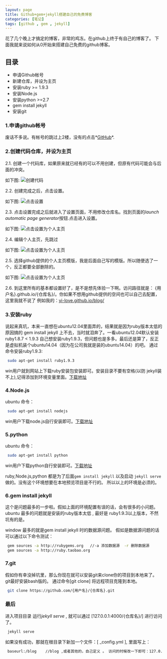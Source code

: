 ```yaml
---
layout: page
title: Github+gem+jekyll搭建自己的免费博客
categories: [笔记]
tags: [github , gem , jekyll]
---
```


花了几个晚上才搞定的博客，非常的鸡冻。在github上终于有自己的博客了。
下面我就来说如何从0开始来搭建自己免费的github博客。

## 目录

*   申请Github帐号
*   新建仓库，并设为主页
*   安装ruby >= 1.9.3
*   安装Node.js
*   安装python >=2.7
*   gem install jekyll
*   安装git

### 1.申请github帐号
废话不多说。有帐号的跳过上2楼，没有的点击*[GitHub][github]*.

[github]:https://github.com/

### 2.创建代码仓库，并设为主页
2.1.   创建一个代码库，如果原来就已经有的可以不用创建，但原有代码可能会与后面的冲突。

如下图: ![创建代码]({{site.baseurl}}/images/2015/1028_01.jpg)

2.2.   创建完成之后，点击设置。

如下图: ![点击设置]({{site.baseurl}}/images/2015/1028_02.jpg)

2.3.   点击设置完成之后就进入了设置页面，不用修改仓库名。找到页面的*launch automatic page generator*按钮.点击进入设置。

如下图: ![点击设置为个人主页]({{site.baseurl}}/images/2015/1028_03.jpg)

2.4.   编辑个人主页，先跳过

如下图: ![点击设置为个人主页]({{site.baseurl}}/images/2015/1028_04.jpg)

2.5.   选择github提供的个人主页模版，我是后面自己写的模版。所以随便选了一个，反正都要全部删除的。

如下图: ![点击设置为个人主页]({{site.baseurl}}/images/2015/1028_05.jpg)

2.6.   到这里所有的基本都设置好了，是不是想先体验一下啊。访问路径就是： {用户名}.github.io/{仓库名}/。你如果不想用github提供的空间也可以自己去配置，这里我就不说了
例如我的：[yi-love.github.io/blog/][yi]

[yi]: http://yi-love.github.io/blog/


### 3.安装ruby
说起来真坑，本来一直想在ubuntu12.04里面弄的，结果就是因为ruby版本太低的原因搞的 gem install jekyll 上不去，当时就泪奔了。一看ubuntu12.04默认安装ruby1.8.7 < 1.9.3
自己想安装ruby1.9.3，但问题也是多多。最后还是算了，反正是虚拟机装个ubuntu14.04（因为在公司我就是装的ubuntu14.04）的吧。
通过命令安装ruby1.9.3:

```sh
 sudo apt-get install ruby1.9.3
```
win用户就到网站上下载ruby安装包安装即可。安装目录不要有空格(以防 jekyll装不上),记得添加到环境变量里面。[下载地址][rubyinstaller]

[rubyinstaller]:http://rubyinstaller.org/

### 4.Node.js
ubuntu 命令：

```sh
 sudo apt-get install nodejs
```
win用户下载node.js自行安装即可。[下载地址][nodejs]

[nodejs]:https://nodejs.org/en/

### 5.python
ubuntu 命令：

```sh
 sudo apt-get install python
```
win用户下载python自行安装即可。[下载地址][python]

[python]:https://www.python.org/downloads/

ruby,Node.js,python 都是为了后面`gem install jekyll` 以及启动 `jekyll serve` 做的。没有这个环境想要在本地预览项目是不行的。
所以以上的环境是必须的。

### 6.gem install jekyll
这个是问题最多的一步啦。假如上面的环境配置有误的话，会有很多的小问题。
ubuntu 最多的问题就是安装的ruby版本太低 , 最好是 ruby1.9.3以上版本，不然坑有的是。


window 最多的就是gem install jekyll 时的数据源问题。
假如是数据源问题的话可以通过以下命令测试：

```sh
 gem sources -a http://rubygems.org   //-a 添加数据源  -r 删除数据源
 gem sources -a http://ruby.taobao.org
```



### 7.git
假如你有幸没掉坑里，那么你现在就可以安装git来clone你的项目到本地来了。
git最好安装bash版的。
通过命令[git clone] 将远程项目克隆到本地。

```sh
 git clone https://github.com/{用户名}/{仓库名}.git
```


### 最后
进入项目目录 运行*jekyll serve* , 就可以通过 [127.0.0.1:4000/{仓库名}/] 进行访问了。

```sh
 jekyll serve
```

如果没有成功，那就在根目录下新加一个文件：[ _config.yml ], 里面写上：

```sh
 baseurl:/blog    //blog ,或者其他的，自己定义 。 访问的时候改一下即可：127.0.0.1:4000/blog/
```
























































